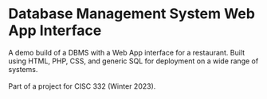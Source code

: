 # Database Management System Web App Interface
A demo build of a DBMS with a Web App interface for a restaurant.
Built using HTML, PHP, CSS, and generic SQL for deployment on a wide range of systems.
<br></br>
Part of a project for CISC 332 (Winter 2023).
